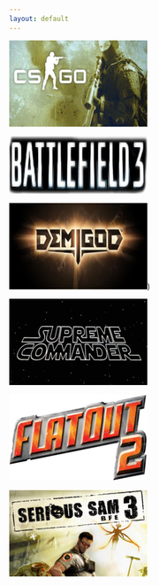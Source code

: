 ```yaml
---
layout: default
---
```


[![CS:GO](../resources/csgo.png "CS:GO")](http://en.wikipedia.org/wiki/Counter-Strike:_Global_Offensive)

[![BF3](../resources/bf3.png "Battlefield 3")](http://en.wikipedia.org/wiki/Battlefield_3)

[![Demigod](../resources/demigod.jpg "Demigod")](magnet:?xt=urn:btih:3CD8C4FB126675AD052EAAEDA4C384BA02E069F0&dn=demigod+battle+of+the+gods+2009+rip+repack+by+rg+mechanics&tr=udp%3A%2F%2Ftracker.openbittorrent.com%3A80%2Fannounce&tr=udp%3A%2F%2Fopen.demonii.com%3A133))

[![Supreme Commander 1](../resources/sc.png "Supreme Commander")](http://en.wikipedia.org/wiki/Supreme_Commander_(video_game))

[![FlatOut 2](../resources/f2.png)](http://en.wikipedia.org/wiki/Flatout_2)

[![Serious Sam 3](../resources/ss3.png)](http://en.wikipedia.org/wiki/Serious_sam_3)



